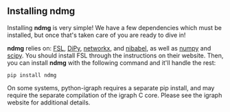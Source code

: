 ## Installing ndmg
Installing **ndmg** is very simple! We have a few dependencies which must be installed, but once that's taken care of you are ready to dive in!

**ndmg** relies on: [FSL](http://fsl.fmrib.ox.ac.uk/fsl/fslwiki/FslInstallation), [DiPy](http://nipy.org/dipy/), [networkx](https://networkx.github.io/), and [nibabel](http://nipy.org/nibabel/), as well as [numpy](http://www.numpy.org/) and [scipy](http://www.scipy.org/). You should install FSL through the instructions on their website. Then, you can install **ndmg** with the following command and it'll handle the rest:

    pip install ndmg

On some systems, python-igraph requires a separate pip install, and may require the separate compilation of the igraph C core.  Please see the igraph website for additional details.

